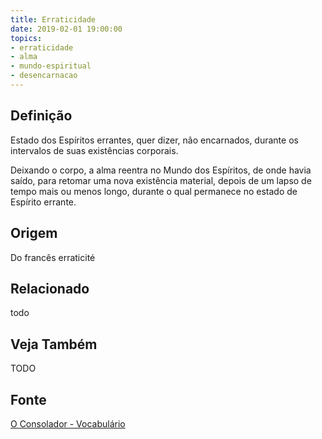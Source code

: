 ```yaml
---
title: Erraticidade
date: 2019-02-01 19:00:00
topics:
- erraticidade
- alma
- mundo-espiritual
- desencarnacao
---
```


## Definição
Estado dos Espíritos errantes, quer dizer, não encarnados, durante os intervalos
de suas existências corporais.  

Deixando o corpo, a alma reentra no Mundo dos Espíritos, de onde havia saído,
para retomar uma nova existência material, depois de um lapso de tempo mais ou
menos longo, durante o qual permanece no estado de Espírito errante.

## Origem
Do francês erraticité

## Relacionado
todo

## Veja Também
TODO

## Fonte
[O Consolador - Vocabulário](http://www.oconsolador.com.br/linkfixo/vocabulario/principal.html)


